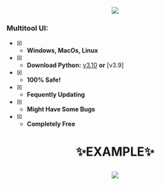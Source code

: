 <p align="center">
  <img src="https://user-images.githubusercontent.com/89037748/188981136-6cd641cb-6b92-435e-8d9b-2693e0efc5d4.gif">
</p>

### Multitool UI:
- [x] - **Windows, MacOs, Linux**
- [x] - **Download Python:** [v3.10](https://www.python.org/ftp/python/3.10.5/python-3.10.5-amd64.exe) **or** [v3.9]
- [x] - **100% Safe!**
- [x] - **Fequently Updating**
- [x] - **Might Have Some Bugs**
- [x] - **Completely Free**

<h1 align="center">
  <a id="top"></a>
  ✨EXAMPLE✨
  <p align="center">
  <img src="https://user-images.githubusercontent.com/89037748/188982654-c5df3150-e42a-4368-810f-0b18ccc74583.png">
</p>
</h1>






